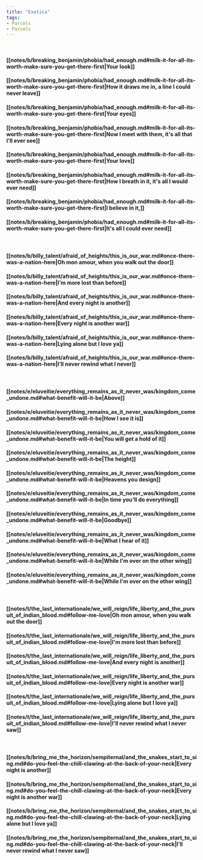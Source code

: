 ```yaml
---
title: "Exotica"
tags:
- Parcels
- Parcels
---
```

&nbsp;
#### [[notes/b/breaking_benjamin/phobia/had_enough.md#milk-it-for-all-its-worth-make-sure-you-get-there-first|Your look]]
#### [[notes/b/breaking_benjamin/phobia/had_enough.md#milk-it-for-all-its-worth-make-sure-you-get-there-first|How it draws me in, a line I could never leave]]
#### [[notes/b/breaking_benjamin/phobia/had_enough.md#milk-it-for-all-its-worth-make-sure-you-get-there-first|Your eyes]]
#### [[notes/b/breaking_benjamin/phobia/had_enough.md#milk-it-for-all-its-worth-make-sure-you-get-there-first|Now I meet with them, it's all that I'll ever see]]
#### [[notes/b/breaking_benjamin/phobia/had_enough.md#milk-it-for-all-its-worth-make-sure-you-get-there-first|Your love]]
#### [[notes/b/breaking_benjamin/phobia/had_enough.md#milk-it-for-all-its-worth-make-sure-you-get-there-first|How I breath in it, it's all I would ever need]]
#### [[notes/b/breaking_benjamin/phobia/had_enough.md#milk-it-for-all-its-worth-make-sure-you-get-there-first|I believe in it,]]
#### [[notes/b/breaking_benjamin/phobia/had_enough.md#milk-it-for-all-its-worth-make-sure-you-get-there-first|It's all I could ever need]]
&nbsp;
#### [[notes/b/billy_talent/afraid_of_heights/this_is_our_war.md#once-there-was-a-nation-here|Oh mon amour, when you walk out the door]]
#### [[notes/b/billy_talent/afraid_of_heights/this_is_our_war.md#once-there-was-a-nation-here|I'm more lost than before]]
#### [[notes/b/billy_talent/afraid_of_heights/this_is_our_war.md#once-there-was-a-nation-here|And every night is another]]
#### [[notes/b/billy_talent/afraid_of_heights/this_is_our_war.md#once-there-was-a-nation-here|Every night is another war]]
#### [[notes/b/billy_talent/afraid_of_heights/this_is_our_war.md#once-there-was-a-nation-here|Lying alone but I love ya]]
#### [[notes/b/billy_talent/afraid_of_heights/this_is_our_war.md#once-there-was-a-nation-here|I'll never rewind what I never]]
&nbsp;
#### [[notes/e/eluveitie/everything_remains_as_it_never_was/kingdom_come_undone.md#what-benefit-will-it-be|Above]]
#### [[notes/e/eluveitie/everything_remains_as_it_never_was/kingdom_come_undone.md#what-benefit-will-it-be|How I see it is]]
#### [[notes/e/eluveitie/everything_remains_as_it_never_was/kingdom_come_undone.md#what-benefit-will-it-be|You will get a hold of it]]
#### [[notes/e/eluveitie/everything_remains_as_it_never_was/kingdom_come_undone.md#what-benefit-will-it-be|The height]]
#### [[notes/e/eluveitie/everything_remains_as_it_never_was/kingdom_come_undone.md#what-benefit-will-it-be|Heavens you design]]
#### [[notes/e/eluveitie/everything_remains_as_it_never_was/kingdom_come_undone.md#what-benefit-will-it-be|In time you'll do everything]]
#### [[notes/e/eluveitie/everything_remains_as_it_never_was/kingdom_come_undone.md#what-benefit-will-it-be|Goodbye]]
#### [[notes/e/eluveitie/everything_remains_as_it_never_was/kingdom_come_undone.md#what-benefit-will-it-be|What I hear of it]]
#### [[notes/e/eluveitie/everything_remains_as_it_never_was/kingdom_come_undone.md#what-benefit-will-it-be|While I'm over on the other wing]]
#### [[notes/e/eluveitie/everything_remains_as_it_never_was/kingdom_come_undone.md#what-benefit-will-it-be|While I'm over on the other wing]]
&nbsp;
#### [[notes/t/the_last_internationale/we_will_reign/life_liberty_and_the_pursuit_of_indian_blood.md#follow-me-love|Oh mon amour, when you walk out the door]]
#### [[notes/t/the_last_internationale/we_will_reign/life_liberty_and_the_pursuit_of_indian_blood.md#follow-me-love|I'm more lost than before]]
#### [[notes/t/the_last_internationale/we_will_reign/life_liberty_and_the_pursuit_of_indian_blood.md#follow-me-love|And every night is another]]
#### [[notes/t/the_last_internationale/we_will_reign/life_liberty_and_the_pursuit_of_indian_blood.md#follow-me-love|Every night is another war]]
#### [[notes/t/the_last_internationale/we_will_reign/life_liberty_and_the_pursuit_of_indian_blood.md#follow-me-love|Lying alone but I love ya]]
#### [[notes/t/the_last_internationale/we_will_reign/life_liberty_and_the_pursuit_of_indian_blood.md#follow-me-love|I'll never rewind what I never saw]]
&nbsp;
#### [[notes/b/bring_me_the_horizon/sempiternal/and_the_snakes_start_to_sing.md#do-you-feel-the-chill-clawing-at-the-back-of-your-neck|Every night is another]]
#### [[notes/b/bring_me_the_horizon/sempiternal/and_the_snakes_start_to_sing.md#do-you-feel-the-chill-clawing-at-the-back-of-your-neck|Every night is another war]]
#### [[notes/b/bring_me_the_horizon/sempiternal/and_the_snakes_start_to_sing.md#do-you-feel-the-chill-clawing-at-the-back-of-your-neck|Lying alone but I love ya]]
#### [[notes/b/bring_me_the_horizon/sempiternal/and_the_snakes_start_to_sing.md#do-you-feel-the-chill-clawing-at-the-back-of-your-neck|I'll never rewind what I never saw]]
